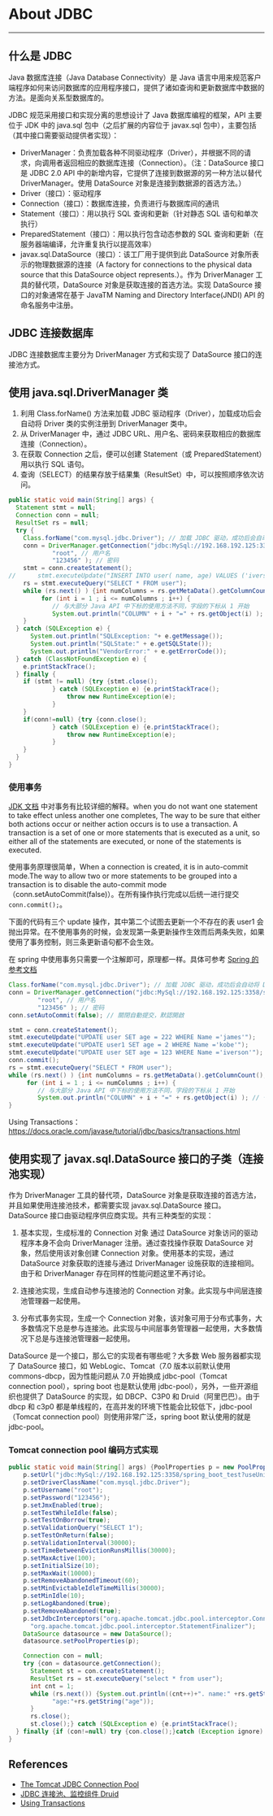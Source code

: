 
# About JDBC
---

## 什么是 JDBC

Java 数据库连接（Java Database Connectivity）是 Java 语言中用来规范客户端程序如何来访问数据库的应用程序接口，提供了诸如查询和更新数据库中数据的方法。是面向关系型数据库的。

JDBC 规范采用接口和实现分离的思想设计了 Java 数据库编程的框架，API 主要位于 JDK 中的 java.sql 包中（之后扩展的内容位于 javax.sql 包中），主要包括（其中接口需要驱动提供者实现）：

- DriverManager：负责加载各种不同驱动程序（Driver），并根据不同的请求，向调用者返回相应的数据库连接（Connection）。（注：DataSource 接口是 JDBC 2.0 API 中的新增内容，它提供了连接到数据源的另一种方法以替代 DriverManager。使用 DataSource 对象是连接到数据源的首选方法。）
- Driver（接口）：驱动程序
- Connection（接口）：数据库连接，负责进行与数据库间的通讯
- Statement（接口）：用以执行 SQL 查询和更新（针对静态 SQL 语句和单次执行）
- PreparedStatement（接口）：用以执行包含动态参数的 SQL 查询和更新（在服务器端编译，允许重复执行以提高效率）
- javax.sql.DataSource（接口）：该工厂用于提供到此 DataSource 对象所表示的物理数据源的连接（A factory for connections to the physical data source that this DataSource object represents.）。作为 DriverManager 工具的替代项，DataSource 对象是获取连接的首选方法。实现 DataSource 接口的对象通常在基于 JavaTM Naming and Directory Interface(JNDI) API 的命名服务中注册。

## JDBC 连接数据库

JDBC 连接数据库主要分为 DriverManager 方式和实现了 DataSource 接口的连接池方式。

## 使用 java.sql.DriverManager 类

1. 利用 Class.forName() 方法来加载 JDBC 驱动程序（Driver），加载成功后会自动将 Driver 类的实例注册到 DriverManager 类中。
2. 从 DriverManager 中，通过 JDBC URL、用户名、密码来获取相应的数据库连接（Connection）。
3. 在获取 Connection 之后，便可以创建 Statement（或 PreparedStatement）用以执行 SQL 语句。
4. 查询（SELECT）的结果存放于结果集（ResultSet）中，可以按照顺序依次访问。

```java
public static void main(String[] args) {
  Statement stmt = null;
  Connection conn = null;
  ResultSet rs = null;
  try {
    Class.forName("com.mysql.jdbc.Driver"); // 加载 JDBC 驱动，成功后会自动将 Driver 类的实例注册到 DriverManager 中
    conn = DriverManager.getConnection("jdbc:MySql://192.168.192.125:3358/spring_boot_test?useUnicode=true", // URL
            "root", // 用户名
            "123456" ); // 密码
    stmt = conn.createStatement();
//      stmt.executeUpdate("INSERT INTO user( name, age) VALUES ('iverson', 40) " );
    rs = stmt.executeQuery("SELECT * FROM user");
    while (rs.next() ) {int numColumns = rs.getMetaData().getColumnCount();
         for (int i = 1 ; i <= numColumns ; i++) {
            // 与大部分 Java API 中下标的使用方法不同，字段的下标从 1 开始
            System.out.println("COLUMN" + i + "=" + rs.getObject(i) ); // 也可以使用 ResultSet.getXXX()}
    }
  } catch (SQLException e) {
      System.out.println("SQLException: "+ e.getMessage());
      System.out.println("SQLState:" + e.getSQLState());
      System.out.println("VendorError:" + e.getErrorCode());
  } catch (ClassNotFoundException e) {
    e.printStackTrace();
  } finally {
    if (stmt != null) {try {stmt.close();  
            } catch (SQLException e) {e.printStackTrace();  
                throw new RuntimeException(e);  
            }  
    }
    if(conn!=null) {try {conn.close();  
            } catch (SQLException e) {e.printStackTrace();  
                throw new RuntimeException(e);  
            } 
    }
  }
}
```

### 使用事务

[JDK 文档](https://docs.oracle.com/javase/tutorial/jdbc/basics/transactions.html) 中对事务有比较详细的解释。when you do not want one statement to take effect unless another one completes, The way to be sure that either both actions occur or neither action occurs is to use a transaction. A transaction is a set of one or more statements that is executed as a unit, so either all of the statements are executed, or none of the statements is executed.

使用事务原理很简单，When a connection is created, it is in auto-commit mode.The way to allow two or more statements to be grouped into a transaction is to disable the auto-commit mode（conn.setAutoCommit(false)）。在所有操作执行完成以后统一进行提交 `conn.commit();`。

下面的代码有三个 update 操作，其中第二个试图去更新一个不存在的表 user1 会抛出异常。在不使用事务的时候，会发现第一条更新操作生效而后两条失败，如果使用了事务控制，则三条更新语句都不会生效。

在 spring 中使用事务只需要一个注解即可，原理都一样。具体可参考 [Spring 的参考文档](https://docs.spring.io/spring/docs/3.0.x/spring-framework-reference/html/transaction.html#transaction-declarative-annotations)

```java
Class.forName("com.mysql.jdbc.Driver"); // 加载 JDBC 驱动，成功后会自动将 Driver 类的实例注册到 DriverManager 中
conn = DriverManager.getConnection("jdbc:MySql://192.168.192.125:3358/spring_boot_test?useUnicode=true", // URL
        "root", // 用户名
        "123456" ); // 密码
conn.setAutoCommit(false); // 關閉自動提交，默認開啟

stmt = conn.createStatement();
stmt.executeUpdate("UPDATE user SET age = 222 WHERE Name ='james'");
stmt.executeUpdate("UPDATE user1 SET age = 2 WHERE Name ='kobe'");
stmt.executeUpdate("UPDATE user SET age = 123 WHERE Name ='iverson'");
conn.commit();
rs = stmt.executeQuery("SELECT * FROM user");
while (rs.next() ) {int numColumns = rs.getMetaData().getColumnCount();
     for (int i = 1 ; i <= numColumns ; i++) {
        // 与大部分 Java API 中下标的使用方法不同，字段的下标从 1 开始
        System.out.println("COLUMN" + i + "=" + rs.getObject(i) ); // 也可以使用 ResultSet.getXXX()}
}
```

Using Transactions：https://docs.oracle.com/javase/tutorial/jdbc/basics/transactions.html


## 使用实现了 javax.sql.DataSource 接口的子类（连接池实现）

作为 DriverManager 工具的替代项，DataSource 对象是获取连接的首选方法，并且如果使用连接池技术，都需要实现 javax.sql.DataSource 接口。DataSource 接口由驱动程序供应商实现。共有三种类型的实现：

1. 基本实现，生成标准的 Connection 对象
通过 DataSource 对象访问的驱动程序本身不会向 DriverManager 注册。通过查找操作获取 DataSource 对象，然后使用该对象创建 Connection 对象。使用基本的实现，通过 DataSource 对象获取的连接与通过 DriverManager 设施获取的连接相同。由于和 DriverManager 存在同样的性能问题这里不再讨论。

2. 连接池实现，生成自动参与连接池的 Connection 对象。此实现与中间层连接池管理器一起使用。

3. 分布式事务实现，生成一个 Connection 对象，该对象可用于分布式事务，大多数情况下总是参与连接池。此实现与中间层事务管理器一起使用，大多数情况下总是与连接池管理器一起使用。

DataSource 是一个接口，那么它的实现者有哪些呢？大多数 Web 服务器都实现了 DataSource 接口，如 WebLogic、Tomcat（7.0 版本以前默认使用 commons-dbcp，因为性能问题从 7.0 开始换成 jdbc-pool（Tomcat connection pool），spring boot 也是默认使用 jdbc-pool），另外，一些开源组织也提供了 DataSource 的实现，如 DBCP、C3P0 和 Druid（阿里巴巴）。由于 dbcp 和 c3p0 都是单线程的，在高并发的环境下性能会比较低下，jdbc-pool（Tomcat connection pool）则使用非常广泛，spring boot 默认使用的就是 jdbc-pool。

### Tomcat connection pool 编码方式实现

```java
public static void main(String[] args) {PoolProperties p = new PoolProperties();
    p.setUrl("jdbc:MySql://192.168.192.125:3358/spring_boot_test?useUnicode=true");
    p.setDriverClassName("com.mysql.jdbc.Driver");
    p.setUsername("root");
    p.setPassword("123456");
    p.setJmxEnabled(true);
    p.setTestWhileIdle(false);
    p.setTestOnBorrow(true);
    p.setValidationQuery("SELECT 1");
    p.setTestOnReturn(false);
    p.setValidationInterval(30000);
    p.setTimeBetweenEvictionRunsMillis(30000);
    p.setMaxActive(100);
    p.setInitialSize(10);
    p.setMaxWait(10000);
    p.setRemoveAbandonedTimeout(60);
    p.setMinEvictableIdleTimeMillis(30000);
    p.setMinIdle(10);
    p.setLogAbandoned(true);
    p.setRemoveAbandoned(true);
    p.setJdbcInterceptors("org.apache.tomcat.jdbc.pool.interceptor.ConnectionState;"+
      "org.apache.tomcat.jdbc.pool.interceptor.StatementFinalizer");
    DataSource datasource = new DataSource();
    datasource.setPoolProperties(p);

    Connection con = null;
    try {con = datasource.getConnection();
      Statement st = con.createStatement();
      ResultSet rs = st.executeQuery("select * from user");
      int cnt = 1;
      while (rs.next()) {System.out.println((cnt++)+". name:" +rs.getString("name")+
            "age:"+rs.getString("age"));
      }
      rs.close();
      st.close();} catch (SQLException e) {e.printStackTrace();
  } finally {if (con!=null) try {con.close();}catch (Exception ignore) {}}
}
```


## References

- [The Tomcat JDBC Connection Pool](https://tomcat.apache.org/tomcat-7.0-doc/jdbc-pool.html)
- [JDBC 连接池、监控组件 Druid](https://www.oschina.net/p/druid)
- [Using Transactions](https://docs.oracle.com/javase/tutorial/jdbc/basics/transactions.html)